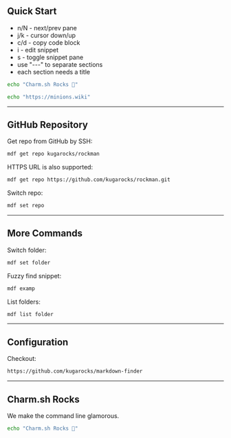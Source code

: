 ## Quick Start

* n/N - next/prev pane
* j/k - cursor down/up
* c/d - copy code block
* i - edit snippet
* s - toggle snippet pane
* use "---" to separate sections
* each section needs a title

```bash {copyable}
echo "Charm.sh Rocks 🚀"
```

```bash {title="Custom Title"}
echo "https://minions.wiki"
```

---

## GitHub Repository

Get repo from GitHub by SSH:

```bash {copyable}
mdf get repo kugarocks/rockman
```

HTTPS URL is also supported:

```bash {copyable}
mdf get repo https://github.com/kugarocks/rockman.git
```

Switch repo:

```bash {copyable}
mdf set repo
```

---

## More Commands

Switch folder:

```bash {copyable}
mdf set folder
```

Fuzzy find snippet:

```bash {copyable}
mdf examp
```

List folders:

```bash {copyable}
mdf list folder
```

---

## Configuration

Checkout:

```bash {copyable}
https://github.com/kugarocks/markdown-finder
```

---

## Charm.sh Rocks

We make the command line glamorous.

```bash {copyable}
echo "Charm.sh Rocks 🚀"
```

